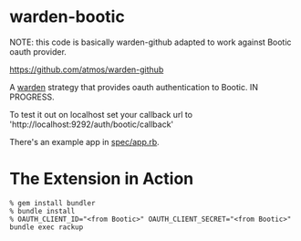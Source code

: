 warden-bootic
=============

NOTE: this code is basically warden-github adapted to work against Bootic oauth provider.

https://github.com/atmos/warden-github

A [warden](http://github.com/hassox/warden) strategy that provides oauth authentication to Bootic.  IN PROGRESS.

To test it out on localhost set your callback url to 'http://localhost:9292/auth/bootic/callback'

There's an example app in [spec/app.rb](/atmos/warden-bootic/blob/master/spec/app.rb).

The Extension in Action
=======================
    % gem install bundler
    % bundle install
    % OAUTH_CLIENT_ID="<from Bootic>" OAUTH_CLIENT_SECRET="<from Bootic>" bundle exec rackup

